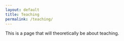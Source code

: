 ```yaml
---
layout: default
title: Teaching
permalink: /teaching/
---
```


This is a page that will theoretically be about teaching.
